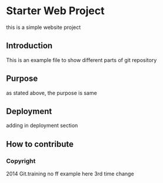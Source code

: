# Starter Web Project
this is a simple website project

## Introduction
This is an example file to show different parts of git repository

## Purpose
as stated above, the purpose is same

## Deployment
adding in deployment section

## How to contribute

### Copyright

2014 Git.training no ff example here 3rd time change


